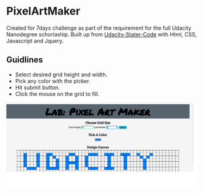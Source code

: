 # PixelArtMaker
Created for 7days challenge as part of the requirement for the full Udacity Nanodegree schorlaship. Built up from
[Udacity-Stater-Code](https://github.com/udacity/project-pixel-art-maker-starter) with Html, CSS, Javascript and Jquery.
## Guidlines
- Select desired grid height and width.
- Pick any color with the picker.
- Hit submit button.
- Click the mouse on the grid to fill.



![alt text](https://github.com/profread/PixelArtMaker/blob/master/Screenshot.png)
